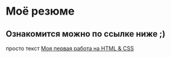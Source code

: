 # Моё резюме
## Ознакомится можно по ссылке ниже ;)
просто текст
[Моя первая работа на HTML & CSS](https://vk266.github.io/test1/)
